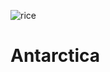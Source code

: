 ![rice](https://user-images.githubusercontent.com/44234331/131680151-7d0347d5-cd7a-4ef9-8d71-9dd0935bcb0b.png)
# Antarctica
